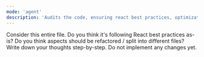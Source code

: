 ```yaml
---
mode: 'agent'
description: 'Audits the code, ensuring react best practices, optimizations, and maintainability.'
---
```


Consider this entire file. Do you think it's following React best practices as-is? Do you think aspects should be refactored / split into different files? Write down your thoughts step-by-step. Do not implement any changes yet.